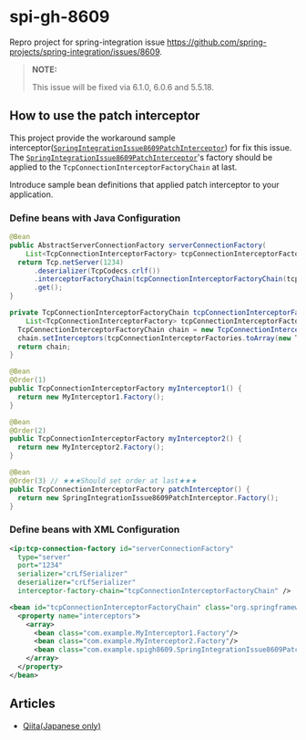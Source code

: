 # spi-gh-8609
Repro project for spring-integration issue https://github.com/spring-projects/spring-integration/issues/8609.

> **NOTE:**
>
> This issue will be fixed via 6.1.0, 6.0.6 and 5.5.18.

## How to use the patch interceptor

This project provide the workaround sample interceptor([`SpringIntegrationIssue8609PatchInterceptor`](https://github.com/kazuki43zoo/spi-gh-8609/blob/main/src/main/java/com/example/spigh8609/SpringIntegrationIssue8609PatchInterceptor.java)) for fix this issue.
The [`SpringIntegrationIssue8609PatchInterceptor`](https://github.com/kazuki43zoo/spi-gh-8609/blob/main/src/main/java/com/example/spigh8609/SpringIntegrationIssue8609PatchInterceptor.java)'s factory should be applied to the `TcpConnectionInterceptorFactoryChain` at last.

Introduce sample bean definitions that applied patch interceptor to your application.

### Define beans with Java Configuration

```java
@Bean
public AbstractServerConnectionFactory serverConnectionFactory(
    List<TcpConnectionInterceptorFactory> tcpConnectionInterceptorFactories) {
  return Tcp.netServer(1234)
      .deserializer(TcpCodecs.crlf())
      .interceptorFactoryChain(tcpConnectionInterceptorFactoryChain(tcpConnectionInterceptorFactories))
      .get();
}

private TcpConnectionInterceptorFactoryChain tcpConnectionInterceptorFactoryChain(
    List<TcpConnectionInterceptorFactory> tcpConnectionInterceptorFactories) {
  TcpConnectionInterceptorFactoryChain chain = new TcpConnectionInterceptorFactoryChain();
  chain.setInterceptors(tcpConnectionInterceptorFactories.toArray(new TcpConnectionInterceptorFactory[0]));
  return chain;
}

@Bean
@Order(1)
public TcpConnectionInterceptorFactory myInterceptor1() {
  return new MyInterceptor1.Factory();
}

@Bean
@Order(2)
public TcpConnectionInterceptorFactory myInterceptor2() {
  return new MyInterceptor2.Factory();
}

@Bean
@Order(3) // ★★★Should set order at last★★★
public TcpConnectionInterceptorFactory patchInterceptor() {
  return new SpringIntegrationIssue8609PatchInterceptor.Factory();
}

```

### Define beans with XML Configuration

```xml
<ip:tcp-connection-factory id="serverConnectionFactory"
  type="server"
  port="1234"
  serializer="crLfSerializer"
  deserializer="crLfSerializer"
  interceptor-factory-chain="tcpConnectionInterceptorFactoryChain" />

<bean id="tcpConnectionInterceptorFactoryChain" class="org.springframework.integration.ip.tcp.connection.TcpConnectionInterceptorFactoryChain">
  <property name="interceptors">
    <array>
      <bean class="com.example.MyInterceptor1.Factory"/>
      <bean class="com.example.MyInterceptor2.Factory"/>
      <bean class="com.example.spigh8609.SpringIntegrationIssue8609PatchInterceptor.Factory"/> <!-- ★★★Should define the bean at last★★★ -->
    </array>
  </property>
</bean>
```

## Articles

* [Qiita(Japanese only)](https://qiita.com/kazuki43zoo/items/870486eff86aac3b1610)
